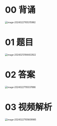 # 00 背诵

<img src="https://cvp.oss-cn-shanghai.aliyuncs.com/picgo/202402271053206.png" alt="image-20240227105315982" style="zoom:50%;" />



# 01 题目

<img src="https://cvp.oss-cn-shanghai.aliyuncs.com/picgo/202402131844972.png" alt="image-20240213184402922" style="zoom:50%;" />



# 02 答案

<img src="https://cvp.oss-cn-shanghai.aliyuncs.com/picgo/202402271100935.png" alt="image-20240227110037866" style="zoom:50%;" />



# 03 视频解析

<img src="https://cvp.oss-cn-shanghai.aliyuncs.com/picgo/202402271056147.png" alt="image-20240227105609985" style="zoom:50%;" />
